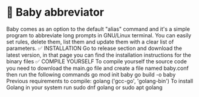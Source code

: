 # :baby: Baby abbreviator
Baby comes as an option to the default "alias" command and it's a simple program to abbreviate long prompts in GNU/Linux terminal.
You can easily set rules, delete them, list them and update them with a clear list of parameters.
:white_check_mark: INSTALLATION
Go to release section and download the latest version, in that page you can find the installation instructions for the binary files
:white_check_mark: COMPILE YOURSELF
To compile yourself the source code you need to download the main.go file and create a file named baby.conf then run the following commands
go mod init baby
go build -o baby
Previous requirements to compile: golang ('gcc-go', 'golang-bin')
To install Golang in your system run
sudo dnf golang or sudo apt golang
